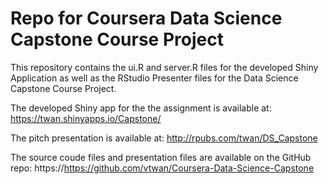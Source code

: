 # Repo for Coursera Data Science Capstone Course Project

This repository contains the ui.R and server.R files for the developed Shiny Application as well as the RStudio Presenter files for the Data Science Capstone Course Project.

The developed Shiny app for the the assignment is available at: https://twan.shinyapps.io/Capstone/

The pitch presentation is available at: 
http://rpubs.com/twan/DS_Capstone

The source coude files and presentation files are available on the GitHub repo: https://https://github.com/vtwan/Coursera-Data-Science-Capstone
